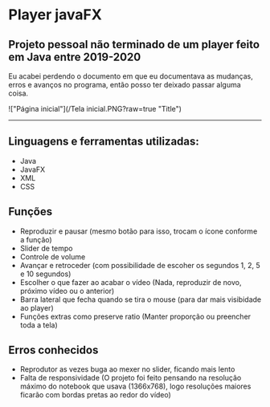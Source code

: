 # Player javaFX
## Projeto pessoal não terminado de um player feito em Java entre 2019-2020

Eu acabei perdendo o documento em que eu documentava as mudanças, erros e avanços no programa, então posso ter deixado passar alguma coisa.

!["Página inicial"](/Tela inicial.PNG?raw=true "Title")


---

## Linguagens e ferramentas utilizadas:

- Java
- JavaFX
- XML
- CSS

## Funções

- Reproduzir e pausar (mesmo botão para isso, trocam o ícone conforme a função)
- Slider de tempo
- Controle de volume
- Avançar e retroceder (com possibilidade de escoher os segundos 1, 2, 5 e 10 segundos)
- Escolher o que fazer ao acabar o vídeo (Nada, reproduzir de novo, próximo vídeo ou o anterior)
- Barra lateral que fecha quando se tira o mouse (para dar mais visibidade ao player)
- Funções extras como preserve ratio (Manter proporção ou preencher toda a tela)

## Erros conhecidos

- Reprodutor as vezes buga ao mexer no slider, ficando mais lento
- Falta de responsividade (O projeto foi feito pensando na resolução máximo do notebook que usava (1366x768), logo resoluções maiores ficarão com bordas pretas ao redor do vídeo)




